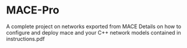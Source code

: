 # MACE-Pro
A complete project on networks exported from MACE 
Details on how to  configure and deploy mace and your C++ network models contained in instructions.pdf
